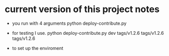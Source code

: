 # current version of this project notes

- you run with 4 arguments
python deploy-contribute.py <prod or dev> <github tag for dsp> <github tag for dspfront> <github tag for dspback>

- for testing I use.
python deploy-contribute.py dev tags/v1.2.6 tags/v1.2.6 tags/v1.2.6

- to set up the enviroment